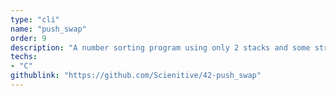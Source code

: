 ```yaml
---
type: "cli"
name: "push_swap"
order: 9
description: "A number sorting program using only 2 stacks and some strict rules."
techs:
- "C"
githublink: "https://github.com/Scienitive/42-push_swap"
---
```

